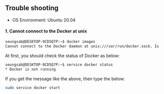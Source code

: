 ## Trouble shooting
- OS Environment: Ubuntu 20.04

#### **1. Cannot connect to the Docker at unix**
```bash
seungsab@DESKTOP-9CD5Q7P:~$ docker images
Cannot connect to the Docker daemon at unix:///var/run/docker.sock. Is the docker daemon running?
```
At first, you should check the status of Docker as below:
```bash
seungsab@DESKTOP-9CD5Q7P:~$ service docker status
* Docker is not running
```
If you get the message like the above, then type the below:
```bash
sudo service docker start
```
